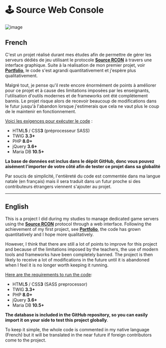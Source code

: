 # 🕹️ Source Web Console

![image](https://user-images.githubusercontent.com/26360935/165751507-f0c82948-3a4f-4220-9817-fc04769480ad.svg)

## French

C'est un projet réalisé durant mes études afin de permettre de gérer les serveurs dédiés de jeu utilisant le protocole **[Source RCON](https://developer.valvesoftware.com/wiki/Source_RCON_Protocol)** à travers une interface graphique. Suite à la réalisation de mon premier projet, voir **[Portfolio](https://github.com/FlorianLeChat/Portfolio)**, le code s'est agrandi quantitativement et j'espère plus qualitativement.

Malgré tout, je pense qu'il reste encore énormément de points à améliorer pour ce projet et à cause des limitations imposées par les enseignants, l'utilisation d'outils modernes et de frameworks ont été complètement bannis. Le projet risque alors de recevoir beaucoup de modifications dans le futur jusqu'à l'abandon lorsque j'estimerais que cela ne vaut plus le coup de le maintenir en fonctionnement.

<ins>Voici les exigences pour exécuter le code</ins> :
* HTML**5** / CSS**3** (préprocesseur SASS)
* TWIG **3.3+**
* PHP **8.0+**
* jQuery **3.6+**
* Maria DB **10.5+**

**La base de données est inclus dans le dépôt GitHub, donc vous pouvez aisément l'importer de votre côté afin de tester ce projet dans sa globalité**

Par soucis de simplicité, l'entièreté du code est commentée dans ma langue natale (en français) mais il sera traduit dans un futur proche si des contributeurs étrangers viennent s'ajouter au projet.

___

## English

This is a project I did during my studies to manage dedicated game servers using the **[Source RCON](https://developer.valvesoftware.com/wiki/Source_RCON_Protocol)** protocol through a web interface. Following the achievement of my first project, see **[Portfolio](https://github.com/FlorianLeChat/Portfolio)**, the code has grown quantitatively and I hope more qualitatively.

However, I think that there are still a lot of points to improve for this project and because of the limitations imposed by the teachers, the use of modern tools and frameworks have been completely banned. The project is then likely to receive a lot of modifications in the future until it is abandoned when I feel it is no longer worth keeping it running.

<ins>Here are the requirements to run the code</ins>:
* HTML**5** / CSS**3** (SASS preprocessor)
* TWIG **3.3+**
* PHP **8.0+**
* jQuery **3.6+**
* Maria DB **10.5+**

**The database is included in the GitHub repository, so you can easily import it on your side to test this project globally**.

To keep it simple, the whole code is commented in my native language (French) but it will be translated in the near future if foreign contributors come to the project.